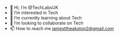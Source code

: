 - 👋 Hi, I’m @TechLabsUK
- 👀 I’m interested in Tech
- 🌱 I’m currently learning about Tech
- 💞️ I’m looking to collaborate on Tech
- 📫 How to reach me jamesttheakston2@gmail.com
